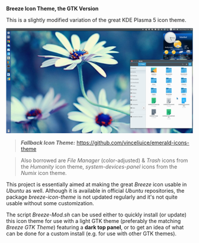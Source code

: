 **Breeze Icon Theme, the GTK Version**

This is a slightly modified variation of the great KDE Plasma 5 icon theme.

![screenshot](Breeze-Screenshot.png)

> ***Fallback Icon Theme:*** https://github.com/vinceliuice/emerald-icons-theme

> Also borrowed are *File Manager* (color-adjusted) & *Trash* icons from the *Humanity* icon theme, *system-devices-panel* icons from the *Numix* icon theme.

This project is essentially aimed at making the great *Breeze* icon usable in *Ubuntu* as well.
Although it is available in official *Ubuntu* repositories, the package *breeze-icon-theme* is not updated regularly and it's not quite usable without some customization.

The script *Breeze-Mod.sh* can be used either to quickly install (or update) this icon theme for use with a light GTK theme (preferably the matching *Breeze GTK Theme*) featuring a **dark top panel**, or to get an idea of what can be done for a custom install (e.g. for use with other GTK themes).
